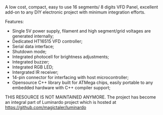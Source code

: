 A low cost, compact, easy to use 16 segments/ 8 digits VFD Panel, excellent add-on to any DIY electronic project with minimum integration efforts.

Features:

  * Single 5V power supply, filament and high segment/grid voltages are generated internally;
  * Dedicated HT16515 VFD controller;
  * Serial data interface;
  * Shutdown mode;
  * Integrated photocell for brightness adjustments;
  * Integrated buzzer;
  * Integrated RGB LED;
  * Intergrated IR receiver;
  * 14-pin connector for interfacing with host microcontroller;
  * Opensource C++ library built for ATMega chips, easily portable to any embedded hardware with C++ compiler support;


THIS RESOURCE IS NOT MAINTAINED ANYMORE. The project has become an integral part of Luminardo project which is hosted at https://github.com/magictaler/luminardo

